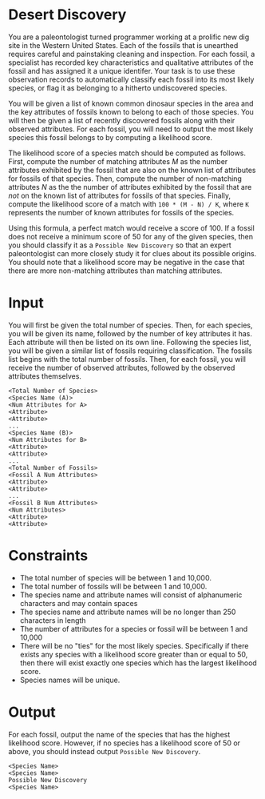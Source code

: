 # Desert Discovery

You are a paleontologist turned programmer working at a prolific new dig site in the Western United States.
Each of the fossils that is unearthed requires careful and painstaking cleaning and inspection.
For each fossil, a specialist has recorded key characteristics and qualitative attributes of the fossil and has assigned it a unique identifer.
Your task is to use these observation records to automatically classify each fossil into its most likely species, or flag it as belonging to a hitherto undiscovered species.

You will be given a list of known common dinosaur species in the area and the key attributes of fossils known to belong to each of those species.
You will then be given a list of recently discovered fossils along with their observed attributes.
For each fossil, you will need to output the most likely species this fossil belongs to by computing a likelihood score.

The likelihood score of a species match should be computed as follows.
First, compute the number of matching attributes _M_ as the number attributes exhibited by the fossil that are also on the known list of attributes for fossils of that species.
Then, compute the number of non-matching attributes _N_ as the the number of attributes exhibited by the fossil that are *not* on the known list of attributes for fossils of that species.
Finally, compute the likelihood score of a match with `100 * (M - N) / K`, where `K` represents the number of known attributes for fossils of the species.

Using this formula, a perfect match would receive a score of 100.
If a fossil does not receive a minimum score of 50 for any of the given species, then you should classify it as a `Possible New Discovery` so that an expert paleontologist can more closely study it for clues about its possible origins.
You should note that a likelihood score may be negative in the case that there are more non-matching attributes than matching attributes.

# Input
You will first be given the total number of species.
Then, for each species, you will be given its name, followed by the number of key attributes it has.
Each attribute will then be listed on its own line.
Following the species list, you will be given a similar list of fossils requiring classification.
The fossils list begins with the total number of fossils.
Then, for each fossil, you will receive the number of observed attributes, followed by the observed attributes themselves.

```
<Total Number of Species>
<Species Name (A)>
<Num Attributes for A>
<Attribute>
<Attribute>
...
<Species Name (B)>
<Num Attributes for B>
<Attribute>
<Attribute>
...
<Total Number of Fossils>
<Fossil A Num Attributes>
<Attribute>
<Attribute>
...
<Fossil B Num Attributes>
<Num Attributes>
<Attribute>
<Attribute>
```

# Constraints
* The total number of species will be between 1 and 10,000.
* The total number of fossils will be between 1 and 10,000.
* The species name and attribute names will consist of alphanumeric characters and may contain spaces
* The species name and attribute names will be no longer than 250 characters in length
* The number of attributes for a species or fossil will be between 1 and 10,000
* There will be no "ties" for the most likely species. Specifically if there exists any species with a likelihood score greater than or equal to 50, then there will exist exactly one species which has the largest likelihood score.
* Species names will be unique.

# Output
For each fossil, output the name of the species that has the highest likelihood score.
However, if no species has a likelihood score of 50 or above, you should instead output `Possible New Discovery`.


```
<Species Name>
<Species Name>
Possible New Discovery
<Species Name>
```
